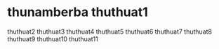 # thunamberba thuthuat1
 thuthuat2
 thuthuat3
 thuthuat4
 thuthuat5
 thuthuat6
 thuthuat7
 thuthuat8
 thuthuat9
 thuthuat10
 thuthuat11
